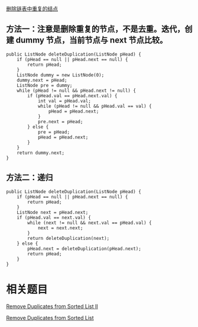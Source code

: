 [删除链表中重复的结点](https://www.nowcoder.com/practice/fc533c45b73a41b0b44ccba763f866ef?tpId=13&tqId=11209&tPage=1&rp=1&ru=/ta/coding-interviews&qru=/ta/coding-interviews/question-ranking&from=cyc_github) 

## 方法一：注意是删除重复的节点，不是去重。迭代，创建 dummy 节点，当前节点与 next 节点比较。

    public ListNode deleteDuplication(ListNode pHead) {
        if (pHead == null || pHead.next == null) {
            return pHead;
        }
        ListNode dummy = new ListNode(0);
        dummy.next = pHead;
        ListNode pre = dummy;
        while (pHead != null && pHead.next != null) {
            if (pHead.val == pHead.next.val) {
                int val = pHead.val;
                while (pHead != null && pHead.val == val) {
                    pHead = pHead.next;
                }
                pre.next = pHead;
            } else {
                pre = pHead;
                pHead = pHead.next;
            }
        }
        return dummy.next;
    }
    
## 方法二：递归

    public ListNode deleteDuplication(ListNode pHead) {
        if (pHead == null || pHead.next == null) {
            return pHead;
        }
        ListNode next = pHead.next;
        if (pHead.val == next.val) {
            while (next != null && next.val == pHead.val) {
                next = next.next;
            }
            return deleteDuplication(next);
        } else {
            pHead.next = deleteDuplication(pHead.next);
            return pHead;
        }
    }
    
# 相关题目

[Remove Duplicates from Sorted List II](https://leetcode.com/problems/remove-duplicates-from-sorted-list-ii/)

[Remove Duplicates from Sorted List](https://leetcode.com/problems/remove-duplicates-from-sorted-list/)
